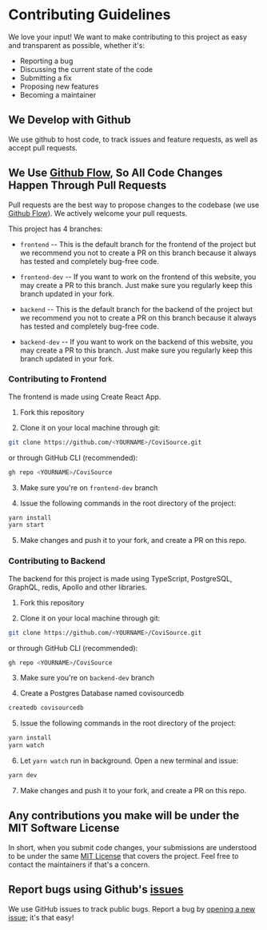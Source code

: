 # Contributing Guidelines

We love your input! We want to make contributing to this project as easy and transparent as possible, whether it's:

- Reporting a bug
- Discussing the current state of the code
- Submitting a fix
- Proposing new features
- Becoming a maintainer

## We Develop with Github

We use github to host code, to track issues and feature requests, as well as accept pull requests.

## We Use [Github Flow](https://guides.github.com/introduction/flow/index.html), So All Code Changes Happen Through Pull Requests

Pull requests are the best way to propose changes to the codebase (we use 
[Github Flow](https://guides.github.com/introduction/flow/index.html)). 
We actively welcome your pull requests.

This project has 4 branches:

- `frontend` -- This is the default branch for the frontend of the project but 
we recommend you not to create a PR on this branch because it always 
has tested and completely bug-free code.

- `frontend-dev` -- If you want to work on the frontend of this website, you may create a PR
to this branch. Just make sure you regularly keep this branch updated in your fork.

- `backend` -- This is the default branch for the backend of the project but 
we recommend you not to create a PR on this branch because it always 
has tested and completely bug-free code.

- `backend-dev` -- If you want to work on the backend of this website, you may create a PR
to this branch. Just make sure you regularly keep this branch updated in your fork.

### Contributing to Frontend

The frontend is made using Create React App.

1. Fork this repository

1. Clone it on your local machine through git:
```bash
git clone https://github.com/<YOURNAME>/CoviSource.git
```
or through GitHub CLI (recommended):
```bash
gh repo <YOURNAME>/CoviSource
```

3. Make sure you're on `frontend-dev` branch

4. Issue the following commands in the root directory of the project: 
```bash
yarn install
yarn start
```

5. Make changes and push it to your fork, and create a PR on this repo.

### Contributing to Backend

The backend for this project is made using TypeScript, PostgreSQL,
GraphQL, redis, Apollo and other libraries.

1. Fork this repository

1. Clone it on your local machine through git:
```bash
git clone https://github.com/<YOURNAME>/CoviSource.git
```
or through GitHub CLI (recommended):
```bash
gh repo <YOURNAME>/CoviSource
```

3. Make sure you're on `backend-dev` branch

4. Create a Postgres Database named covisourcedb
```bash
createdb covisourcedb
```

5. Issue the following commands in the root directory of the project: 
```bash
yarn install
yarn watch
```

6. Let `yarn watch` run in background. Open a new terminal and issue:
```bash
yarn dev
```

7. Make changes and push it to your fork, and create a PR on this repo.

## Any contributions you make will be under the MIT Software License

In short, when you submit code changes, your submissions are understood to be under the same [MIT License](../LICENSE) that covers the project. Feel free to contact the maintainers if that's a concern.

## Report bugs using Github's [issues](https://github.com/EmperorYP7/CoviSource/issues)

We use GitHub issues to track public bugs. Report a bug by [opening a new issue](); it's that easy!


